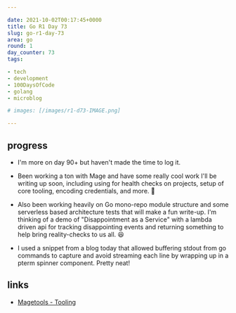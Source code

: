 ```yaml
---

date: 2021-10-02T00:17:45+0000
title: Go R1 Day 73
slug: go-r1-day-73
area: go
round: 1
day_counter: 73
tags:

- tech
- development
- 100DaysOfCode
- golang
- microblog

# images: [/images/r1-d73-IMAGE.png]

---
```


## progress

- I'm more on day 90+ but haven't made the time to log it.
- Been working a ton with Mage and have some really cool work I'll be writing up soon, including using for health checks on projects, setup of core tooling, encoding credentials, and more. 💯
- Also been working heavily on Go mono-repo module structure and some serverless based architecture tests that will make a fun write-up.
I'm thinking of a demo of "Disappointment as a Service" with a lambda driven api for tracking disappointing events and returning something to help bring reality-checks to us all. 😆

- I used a snippet from a blog today that allowed buffering stdout from go commands to capture and avoid streaming each line by wrapping up in a pterm spinner component.
Pretty neat!

## links

- [Magetools - Tooling](github.com/sheldonhull/magetools/tooling)
